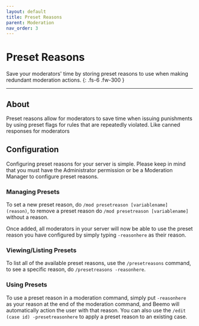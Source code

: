 ```yaml
---
layout: default
title: Preset Reasons
parent: Moderation
nav_order: 3
---
```


# Preset Reasons

Save your moderators' time by storing preset reasons to use when making redundant moderation actions. 
{: .fs-6 .fw-300 }

---

## About
Preset reasons allow for moderators to save time when issuing punishments by using preset flags for rules that are repeatedly violated. Like canned responses for moderators

## Configuration
Configuring preset reasons for your server is simple. Please keep in mind that you must have the Administrator permission or be a Moderation Manager to configure preset reasons. 

### Managing Presets

To set a new preset reason, do `/mod presetreason [variablename] (reason)`, to remove a preset reason do `/mod presetreason [variablename]` without a reason.

Once added, all moderators in your server will now be able to use the preset reason you have configured by simply typing `-reasonhere` as their reason.

### Viewing/Listing Presets
To list all of the available preset reasons, use the `/presetreasons` command, to see a specific reason, do `/presetreasons -reasonhere`.

### Using Presets

To use a preset reason in a moderation command, simply put `-reasonhere` as your reason at the end of the moderation command, and Beemo will automatically action the user with that reason. You can also use the `/edit (case id) -presetreasonhere` to apply a preset reason to an existing case.


